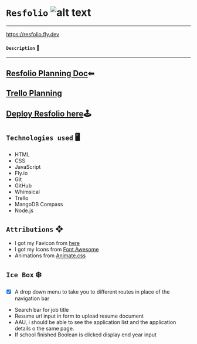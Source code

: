 # `Resfolio` ![alt text](public/assets/img/favicon.ico)
***

https://resfolio.fly.dev

#### `Description` 📝
***
#### 

## [Resfolio Planning Doc](https://docs.google.com/document/d/1mUVz_zz4NqaR34Sl9zEqurpi_000LOe71DqWH0EL_vM/edit)⬅

## [Trello Planning](https://trello.com/b/R2VCddfo/resfolio)

## [Deploy Resfolio here](https://resfolio.fly.dev)🕹

## `Technologies used` 🖥

- HTML
- CSS
- JavaScript
- Fly.io
- Git
- GitHub
- Whimsical
- Trello
- MangoDB Compass
- Node.js

## `Attributions` ❖

- I got my Favicon from [here](https://www.favicon.cc/)
- I got my Icons from [Font Awesome](https://fontawesome.com/)
- Animations from [Animate.css](https://animate.style/)

## `Ice Box` ❄️

- [x] A drop down menu to take you to different routes in place of the navigation bar
- Search bar for job title
- Resume url input in form to upload resume document
- AAU, i should be able to see the application list and the application details o the same page.
- If school finished Boolean is clicked display end year input